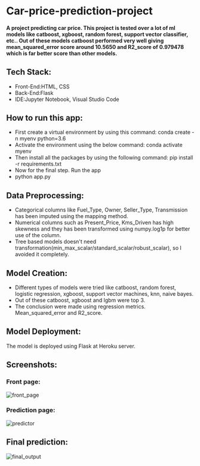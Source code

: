 # Car-price-prediction-project

#### A project predicting car price. This project is tested over a lot of ml models like catboost, xgboost, random forest, support vector classifier, etc.. Out of these models catboost performed very well giving mean_squared_error score around 10.5650 and R2_score of 0.979478 which is far better score than other models.

## Tech Stack:
* Front-End:HTML, CSS
* Back-End:Flask
* IDE:Jupyter Notebook, Visual Studio Code

## How to run this app:
* First create a virtual environment by using this command: conda create -n myenv python=3.6
* Activate the environment using the below command: conda activate myenv
* Then install all the packages by using the following command: pip install -r requirements.txt
* Now for the final step. Run the app
* python app.py

## Data Preprocessing:
* Categorical columns like Fuel_Type, Owner, Seller_Type, Transmission has been imputed using the mapping method.
* Numerical columns such as Present_Price, Kms_Driven has high skewness and they has been transformed using numpy.log1p for better use of the column.
* Tree based models doesn't need transformation(min_max_scalar/standard_scalar/robust_scalar), so I avoided it completely.

## Model Creation:
* Different types of models were tried like catboost, random forest, logistic regression, xgboost, support vector machines, knn, naive bayes.
* Out of these catboost, xgboost and lgbm were top 3.
* The conclusion were made using regression metrics. Mean_squared_error and R2_score.

## Model Deployment:
The model is deployed using Flask at Heroku server.

## Screenshots:
### Front page:
![front_page](https://user-images.githubusercontent.com/15306703/146343860-0d386dfe-29bd-4cf7-9a04-fcabb590ed6f.png)

### Prediction page:
![predictor](https://user-images.githubusercontent.com/15306703/146344663-afa24205-29f1-4327-820a-8515e946df67.png)

## Final prediction:
![final_output](https://user-images.githubusercontent.com/15306703/146349845-857aec14-feb0-460e-9beb-3087a21bf229.png)


